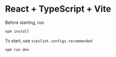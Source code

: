 # React + TypeScript + Vite

Before starting, run

```js
npm install
```
To start, use
`tseslint.configs.recommended`
```js
npm run dev
```
